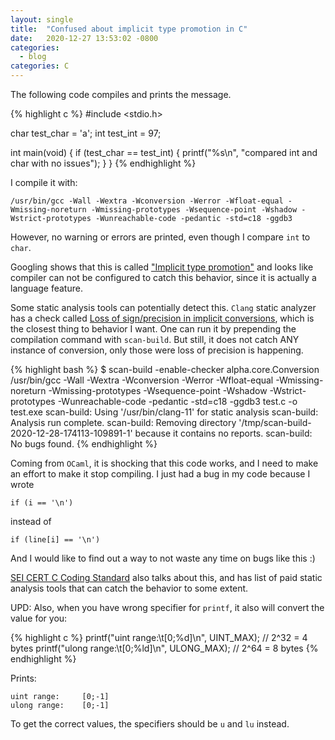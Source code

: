 ```yaml
---
layout: single
title:  "Confused about implicit type promotion in C"
date:   2020-12-27 13:53:02 -0800
categories:
  - blog
categories: C
---
```

The following code compiles and prints the message.

{% highlight c %}
#include <stdio.h>

char test_char = 'a';
int test_int = 97;

int main(void)
{
    if (test_char == test_int)
    {
        printf("%s\n", "compared int and char with no issues");
    }
}
{% endhighlight %}

I compile it with:
```
/usr/bin/gcc -Wall -Wextra -Wconversion -Werror -Wfloat-equal -Wmissing-noreturn -Wmissing-prototypes -Wsequence-point -Wshadow -Wstrict-prototypes -Wunreachable-code -pedantic -std=c18 -ggdb3
```

However, no warning or errors are printed, even though I compare `int` to `char`.

Googling shows that this is called ["Implicit type promotion"](https://stackoverflow.com/questions/46073295/implicit-type-promotion-rules)
and looks like compiler can not be configured to catch this behavior, since it is actually a language feature.

Some static analysis tools can potentially detect this. `Clang` static analyzer has a check called
[Loss of sign/precision in implicit conversions](https://clang.llvm.org/docs/analyzer/checkers.html#alpha-core-conversion-c-c-objc),
which is the closest thing to behavior I want.
One can run it by prepending the compilation command with `scan-build`. But still, it does not catch ANY instance of conversion, only 
those were loss of precision is happening.

{% highlight bash %}
$ scan-build -enable-checker alpha.core.Conversion /usr/bin/gcc -Wall -Wextra -Wconversion -Werror -Wfloat-equal -Wmissing-noreturn -Wmissing-prototypes -Wsequence-point -Wshadow -Wstrict-prototypes -Wunreachable-code -pedantic -std=c18 -ggdb3 test.c -o test.exe
scan-build: Using '/usr/bin/clang-11' for static analysis
scan-build: Analysis run complete.
scan-build: Removing directory '/tmp/scan-build-2020-12-28-174113-109891-1' because it contains no reports.
scan-build: No bugs found.
{% endhighlight %}

Coming from `OCaml`, it is shocking that this code works, and I need to make an effort to make it stop compiling.
I just had a bug in my code because I wrote 

```if (i == '\n')```

instead of 

```if (line[i] == '\n')```

And I would like to find out a way to not waste any time on bugs like this :)

[SEI CERT C Coding Standard](https://wiki.sei.cmu.edu/confluence/display/c/INT02-C.+Understand+integer+conversion+rules) also talks about this, and has list of paid static analysis tools that can catch the behavior to some extent.

UPD:
Also, when you have wrong specifier for `printf`, it also will convert the value for you:

{% highlight c %}
printf("uint range:\t[0;%d]\n", UINT_MAX);    // 2^32 = 4 bytes
printf("ulong range:\t[0;%ld]\n", ULONG_MAX); // 2^64 = 8 bytes
{% endhighlight %}

Prints:
```
uint range:     [0;-1]
ulong range:    [0;-1]
```

To get the correct values, the specifiers should be `u` and `lu` instead.

